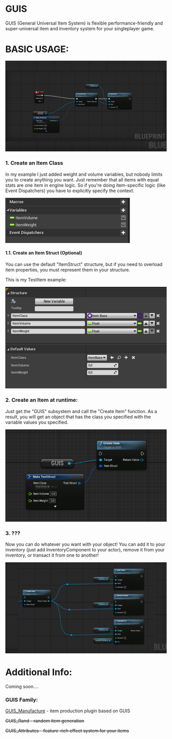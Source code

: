 ﻿# GUIS

GUIS (General Universal Item System) is flexible performance-friendly and super-universal item and inventory system for your singleplayer game.

# BASIC USAGE:

![alt text](https://github.com/CayzerOK/GUIS/blob/master/Docs/basic_usage.png "Item Class Example")

### 1. Create an Item Class
In my example I just added weight and volume variables, but nobody limits you to create anything you want. Just remember that all items with equal stats are one item in engine logic. So if you're doing item-specific logic (like Event Dispatchers) you have to explicitly specify the context.

![alt text](https://github.com/CayzerOK/GUIS/blob/master/Docs/test_stats.png "Item Class Example")

#### 1.1. Create an Item Struct (Optional)
You can use the default "ItemStruct" structure, but if you need to overload item properties, you must represent them in your structure.

This is my TestItem example:

![alt text](https://github.com/CayzerOK/GUIS/blob/master/Docs/example_struct.png "Item Structure Example")

### 2. Create an Item at runtime:
Just get the "GUIS" subsystem and call the "Create Item" function.
As a result, you will get an object that has the class you specified with the variable values you specified.

![alt text](https://github.com/CayzerOK/GUIS/blob/master/Docs/item_creation.png "Item Creation")

### 3. ???
Now you can do whatever you want with your object! You can add it to your inventory (just add InventoryComponent to your actor), remove it from your inventory, or transact it from one to another!

![alt text](https://github.com/CayzerOK/GUIS/blob/master/Docs/invventory_functions.png "Inventory Functions")

# Additional Info:

Coming soon....

### GUIS Family:
[GUIS_Manufacture](https://github.com/CayzerOK/Manufacture_Core) - item production plugin based on GUIS

~~GUIS_Rand - random item generation~~

~~GUIS_Attributes - feature-rich effect system for your items~~
